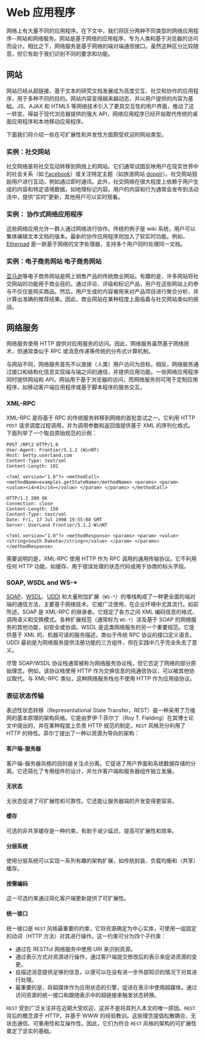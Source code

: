 # Web 应用程序

网络上有大量不同的应用程序。在下文中，我们将区分两种不同类型的网络应用程序--网站和网络服务。网站是基于网络的应用程序，专为人类和基于浏览器的访问而设计。相比之下，网络服务是基于网络的端对端通信接口。虽然这种区分比较随意，但它有助于我们识别不同的要求和功能。

## 网站

网站已经从超链接、基于文本的研究文档发展成为高度交互、社交和协作的应用程序，用于多种不同的目的。网站内容变得越来越动态，并以用户提供的内容为基础。JS、AJAX 和 HTML5 等网络技术引入了更具交互性的用户界面，推动了这一转变。得益于现代浏览器提供的强大 API，网络应用程序已经开始取代传统的桌面应用程序和本地移动应用程序。

下面我们将介绍一些在可扩展性和并发性方面颇受欢迎的网站类型。

### 实例：社交网站

社交网络是将社交互动转移到网络上的网站。它们通常试图反映用户在现实世界中的社会关系（如 [Facebook](http://www.facebook.com/)）或关注特定主题（如旅游网站 [dopplr](http://www.dopplr.com/)）。社交网站鼓励用户进行互动，例如通过即时通讯。此外，社交网络在很大程度上依赖于用户生成的内容和特定语境数据，如地理标记内容。用户的内容和行为通常会发布到活动流中，提供“实时”更新，其他用户可以实时观看。

### 实例： 协作式网络应用程序

这些网络应用允许一群人通过网络进行协作。传统的例子是 wiki 系统，用户可以集体编辑文本文档的版本。最新的协作应用程序则加入了软实时功能。例如，[Etherpad](http://etherpad.org/) 是一款基于网络的文字处理器，支持多个用户同时处理同一文档。

### 实例：电子商务网站 电子商务网站

[亚马逊](http://www.amazon.com/)等电子商务网站是网上销售产品的传统商业网站。有趣的是，许多网站将社交网站的功能用于商业目的。通过评论、评级和标记产品，用户在这些网站上的参与不仅仅是购买商品。然后，用户生成的内容被用来对产品项目进行聚合分析，并计算出准确的推荐结果。因此，商业网站在某种程度上面临着与社交网站类似的挑战。

## 网络服务

网络服务使用 HTTP 提供对应用服务的访问。因此，网络服务虽然基于网络技术，但通常类似于 RPC 或消息传递等传统的分布式计算机制。

与网站不同，网络服务首先不以直接（人类）用户访问为目标。相反，网络服务通过接口和结构化信息实现端与端之间的通信，并提供应用功能。一些网络应用程序同时提供网站和 API。网站用于基于浏览器的访问，而网络服务则可用于定制应用程序，如移动客户端应用程序或基于脚本程序的服务交互。

### XML-RPC

XML-RPC 是将基于 RPC 的传统服务转移到网络的首批尝试之一。它利用 HTTP `POST` 请求调度过程调用，并为调用参数和返回值提供基于 XML 的序列化格式。下面列举了一个取自原始规范的示例：

```
POST /RPC2 HTTP/1.0
User-Agent: Frontier/5.1.2 (WinNT)
Host: betty.userland.com
Content-Type: text/xml
Content-Length: 181

<?xml version="1.0"?> <methodCall> <methodName>examples.getStateName</methodName> <params> <param> <value><i4>41</i4></value> </param> </params> </methodCall>

HTTP/1.1 200 OK
Connection: close
Content-Length: 158
Content-Type: text/xml
Date: Fri, 17 Jul 1998 19:55:08 GMT
Server: UserLand Frontier/5.1.2-WinNT

<?xml version="1.0"?> <methodResponse> <params> <param> <value><string>South Dakota</string></value> </param> </params> </methodResponse>
```

需要说明的是，XML-RPC 使用 HTTP 作为 RPC 调用的通用传输协议。它不利用任何 HTTP 功能，如缓存、用于错误处理的状态代码或用于协商的标头字段。

### SOAP, WSDL and WS-*

[SOAP](http://www.w3.org/TR/2007/REC-soap12-part1-20070427/)、[WSDL](http://www.w3.org/TR/2007/REC-wsdl20-primer-20070626)、[UDDI](https://www.oasis-open.org/committees/uddi-spec/doc/spec/v3/uddi-v3.0.2-20041019.pdf) 和大量附加扩展（`WS-*`）的堆栈构成了一种更全面的端对端的通信方法，主要基于网络技术。它被广泛使用，在企业环境中尤其流行。如前所述，SOAP 是 XML-RPC 的继承者。它规定了各方之间 XML 编码信息的格式、调用语义和交换模式。各种扩展规范（通常标为 `WS-*`）涉及基于 SOAP 的网络服务的其他功能，如安全或协调。WSDL 是这类网络服务的另一个重要规范。它提供基于 XML 的、机器可读的服务描述，类似于传统 RPC 协议的接口定义语言。UDDI 最初是为网络服务提供注册功能的三方组件，但在实践中几乎完全失去了意义。

尽管 SOAP/WSDL 协议栈通常被称为网络服务协议栈，但它否定了网络的部分原始理念。例如，该协议栈使用 HTTP 作为交换信息的纯通信协议，可以被其他协议取代。与 XML-RPC 类似，这种网络服务栈也不使用 HTTP 作为应用级协议。

### 表征状态传输

表述性状态转移（Representational State Transfer，REST）是一种采用了万维网的基本原理的架构风格。它是由罗伊·T·菲尔丁（Roy T. Fielding）在其博士论文中提出的，并在某种程度上负责 HTTP 规范的制定。`REST` 风格充分利用了 HTTP 的特性。菲尔丁提出了一种以资源为导向的架构：

#### 客户端-服务器

客户端-服务器风格的目的是关注点分离。它促进了用户界面和系统数据存储的分离。它还简化了专用组件的设计，并允许客户端和服务器组件独立发展。

#### 无状态

无状态促进了可扩展性和可靠性。它还能让服务器端的开发变得更容易。

#### 缓存

可选的非共享缓存是一种约束，有助于减少延迟，提高可扩展性和效率。

#### 分层系统

使用分层系统可以实现一系列有趣的架构扩展，如传统封装、负载均衡和（共享）缓存。

#### 按需编码

这一可选约束通过简化客户端更新提供了可扩展性。

#### 统一接口

统一接口是 `REST` 风格最重要的约束，它将资源确定为中心实体，可使用一组固定的动词（HTTP 方法）对其进行操作。这一约束可分为四个子约束：

- 通过在 RESTful 网络服务中使用 URI 来识别资源。
- 通过表示方式对资源进行操作，通过客户端提交修改后的表示来促进资源的变更。
- 自描述消息提供足够的信息，以便可以在没有进一步外部知识的情况下对其进行处理。
- 最重要的是，将超媒体作为应用状态的引擎，促进在表示中使用超媒体。通过访问资源的统一接口和跟随表示中的超链接来触发状态转换。

`REST` 受到广泛关注并在近期大受欢迎，这并不是将其列入本文的唯一原因。`REST` 背后的概念源于 HTTP，并基于 WWW 的经验教训。这些理念提倡松散耦合、无状态通信、可重用性和互操作性。因此，它们为符合 `REST` 风格的架构的可扩展性奠定了坚实的基础。